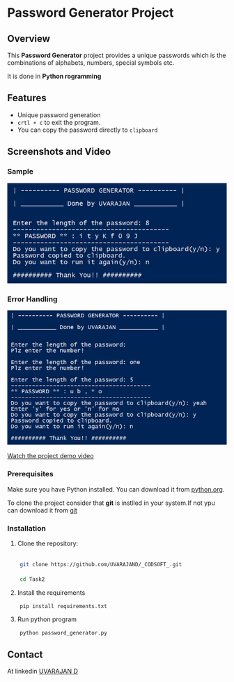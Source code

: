 # Password Generator Project

## Overview

This <b>Password Generator</b> project provides a unique passwords which is the combinations of alphabets, numbers, special symbols etc.

It is done in <b>Python rogramming</b>

## Features

- Unique password generation
- `crtl + c` to exit the program.
- You can copy the password directly to `clipboard`


## Screenshots and Video
### Sample

![Screenshot 1](screenshot/screenshot1.PNG)

### Error Handling
![Screenshot 3](screenshot/screenshot2.PNG)

[Watch the project demo video](video/demo.mp4)

### Prerequisites

Make sure you have Python installed. You can download it from [python.org](https://www.python.org/).

To clone the project consider that **git** is instlled in your system.If not ypu can download it from [git](https://git-scm.com/downloads)

### Installation

1. Clone the repository:

```bash

    git clone https://github.com/UVARAJAND/_CODSOFT_.git

    cd Task2
```
2. Install the requirements
```
    pip install requirements.txt
```
3. Run python program
```bash
    python password_generator.py
```
## Contact

At linkedin [UVARAJAN D](https://www.linkedin.com/in/uvarajan-dev/)
